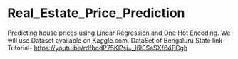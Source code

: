 # Real_Estate_Price_Prediction
Predicting house prices using Linear Regression and One Hot Encoding. 
We will use Dataset available on Kaggle.com.
DataSet of Bengaluru State  link-
Tutorial- https://youtu.be/rdfbcdP75KI?si=_l6l0SaSXf64FCgh


